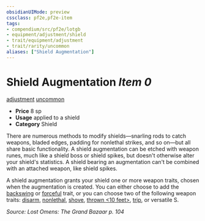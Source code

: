 ```yaml
---
obsidianUIMode: preview
cssclass: pf2e,pf2e-item
tags:
- compendium/src/pf2e/lotgb
- equipment/adjustment/shield
- trait/equipment/adjustment
- trait/rarity/uncommon
aliases: ["Shield Augmentation"]
---
```

# Shield Augmentation *Item 0*  
[adjustment](adjustment-lotgb.md)  [uncommon](uncommon.md)  

- **Price** 8 sp
- **Usage** applied to a shield
- **Category** Shield

There are numerous methods to modify shields—snarling rods to catch weapons, bladed edges, padding for nonlethal strikes, and so on—but all share basic functionality. A shield augmentation can be etched with weapon runes, much like a shield boss or shield spikes, but doesn't otherwise alter your shield's statistics. A shield bearing an augmentation can't be combined with an attached weapon, like shield spikes.

A shield augmentation grants your shield one or more weapon traits, chosen when the augmentation is created. You can either choose to add the [backswing](backswing.md) or [forceful](forceful.md) trait, or you can choose two of the following weapon traits: [disarm](rules/traits/disarm.md), [nonlethal](nonlethal.md), [shove](rules/traits/shove.md), [thrown <10 feet>](thrown.md), [trip](rules/traits/trip.md), or versatile S.

*Source: Lost Omens: The Grand Bazaar p. 104*